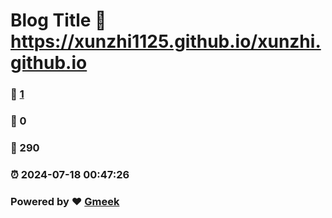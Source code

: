 # Blog Title :link: https://xunzhi1125.github.io/xunzhi.github.io 
### :page_facing_up: [1](https://xunzhi1125.github.io/xunzhi.github.io/tag.html) 
### :speech_balloon: 0 
### :hibiscus: 290 
### :alarm_clock: 2024-07-18 00:47:26 
### Powered by :heart: [Gmeek](https://github.com/Meekdai/Gmeek)

